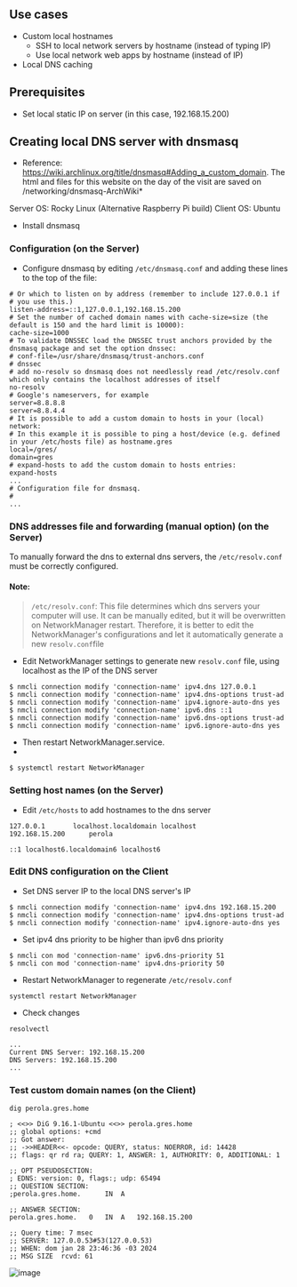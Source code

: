 ## Use cases

- Custom local hostnames
  - SSH to local network servers by hostname (instead of typing IP)
  - Use local network web apps by hostname (instead of IP)
- Local DNS caching

## Prerequisites

- Set local static IP on server (in this case, 192.168.15.200)

## Creating local DNS server with dnsmasq

- Reference: https://wiki.archlinux.org/title/dnsmasq#Adding_a_custom_domain. The html and files for this website on the day of the visit are saved on /networking/dnsmasq-ArchWiki*

Server OS: Rocky Linux (Alternative Raspberry Pi build)
Client OS: Ubuntu

- Install dnsmasq

### Configuration (on the Server)

- Configure dnsmasq by editing `/etc/dnsmasq.conf` and adding these lines to the top of the file:

```shell
# Or which to listen on by address (remember to include 127.0.0.1 if
# you use this.)
listen-address=::1,127.0.0.1,192.168.15.200
# Set the number of cached domain names with cache-size=size (the default is 150 and the hard limit is 10000):
cache-size=1000
# To validate DNSSEC load the DNSSEC trust anchors provided by the dnsmasq package and set the option dnssec:
# conf-file=/usr/share/dnsmasq/trust-anchors.conf
# dnssec
# add no-resolv so dnsmasq does not needlessly read /etc/resolv.conf which only contains the localhost addresses of itself
no-resolv
# Google's nameservers, for example
server=8.8.8.8
server=8.8.4.4
# It is possible to add a custom domain to hosts in your (local) network:
# In this example it is possible to ping a host/device (e.g. defined in your /etc/hosts file) as hostname.gres
local=/gres/
domain=gres
# expand-hosts to add the custom domain to hosts entries:
expand-hosts
...
# Configuration file for dnsmasq.
#
...
```

### DNS addresses file and forwarding (manual option) (on the Server)

To manually forward the dns to external dns servers, the `/etc/resolv.conf` must be correctly configured.

#### Note:

>`/etc/resolv.conf`: This file determines which dns servers your computer will use. It can be manually edited, 
but it will be overwritten on NetworkManager restart. Therefore, it is better to edit the NetworkManager's
configurations and let it automatically generate a new `resolv.conf`file

- Edit NetworkManager settings to generate new `resolv.conf` file, using localhost as the IP of the DNS server

```shell
$ nmcli connection modify 'connection-name' ipv4.dns 127.0.0.1
$ nmcli connection modify 'connection-name' ipv4.dns-options trust-ad
$ nmcli connection modify 'connection-name' ipv4.ignore-auto-dns yes
$ nmcli connection modify 'connection-name' ipv6.dns ::1
$ nmcli connection modify 'connection-name' ipv6.dns-options trust-ad
$ nmcli connection modify 'connection-name' ipv6.ignore-auto-dns yes
```

- Then restart NetworkManager.service.
- 
```shell
$ systemctl restart NetworkManager
```

### Setting host names (on the Server)

- Edit `/etc/hosts` to add hostnames to the dns server

```
127.0.0.1		localhost.localdomain localhost
192.168.15.200		perola

::1	localhost6.localdomain6 localhost6
```

### Edit DNS configuration on the Client

- Set DNS server IP to the local DNS server's IP

```shell
$ nmcli connection modify 'connection-name' ipv4.dns 192.168.15.200
$ nmcli connection modify 'connection-name' ipv4.dns-options trust-ad
$ nmcli connection modify 'connection-name' ipv4.ignore-auto-dns yes
```

- Set ipv4 dns priority to be higher than ipv6 dns priority

```shell
$ nmcli con mod 'connection-name' ipv6.dns-priority 51
$ nmcli con mod 'connection-name' ipv4.dns-priority 50
```

- Restart NetworkManager to regenerate `/etc/resolv.conf`

```shell
systemctl restart NetworkManager
```

- Check changes

```shell
resolvectl
```

```shell
...
Current DNS Server: 192.168.15.200
DNS Servers: 192.168.15.200
...
```

### Test custom domain names (on the Client)

```shell
dig perola.gres.home
```

```shell
; <<>> DiG 9.16.1-Ubuntu <<>> perola.gres.home
;; global options: +cmd
;; Got answer:
;; ->>HEADER<<- opcode: QUERY, status: NOERROR, id: 14428
;; flags: qr rd ra; QUERY: 1, ANSWER: 1, AUTHORITY: 0, ADDITIONAL: 1

;; OPT PSEUDOSECTION:
; EDNS: version: 0, flags:; udp: 65494
;; QUESTION SECTION:
;perola.gres.home.		IN	A

;; ANSWER SECTION:
perola.gres.home.	0	IN	A	192.168.15.200

;; Query time: 7 msec
;; SERVER: 127.0.0.53#53(127.0.0.53)
;; WHEN: dom jan 28 23:46:36 -03 2024
;; MSG SIZE  rcvd: 61
```

![image](https://github.com/brunomariz/it-support/assets/48870924/91327a9e-5bea-478d-a555-fd25fc06a96e)



